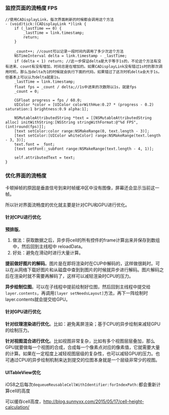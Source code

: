 ### 监控页面的流畅度 FPS

```objc
//使用CADisplayLink，每次界面刷新的时候都会调用这个方法
- (void)tick:(CADisplayLink *)link {
    if (_lastTime == 0) {
        _lastTime = link.timestamp;
        return;
    }
    
    _count++; //count可以记录一段时间内调用了多少次这个方法
    NSTimeInterval delta = link.timestamp - _lastTime;
    if (delta < 1) return; //这一步保证delta是大于等于1s的，不论这个方法有没有进来、count有没有增加，时间总是在增加的。如果CADisplayLink没有错过1s时的那次调用时机，那么当delta为1的时候就会执行下面的代码，如果错过了这次时机delta会大于1s。但基本上可以认为delta就是1s。
    _lastTime = link.timestamp;
    float fps = _count / delta;//1s中进来的次数除以1s，就是fps
    _count = 0;
    
    CGFloat progress = fps / 60.0;
    UIColor *color = [UIColor colorWithHue:0.27 * (progress - 0.2) saturation:1 brightness:0.9 alpha:1];
    
    NSMutableAttributedString *text = [[NSMutableAttributedString alloc] initWithString:[NSString stringWithFormat:@"%d FPS",(int)round(fps)]];
    [text setColor:color range:NSMakeRange(0, text.length - 3)];
    [text setColor:[UIColor whiteColor] range:NSMakeRange(text.length - 3, 3)];
    text.font = _font;
    [text setFont:_subFont range:NSMakeRange(text.length - 4, 1)];
    
    self.attributedText = text;
}
```

### 优化界面的流畅度

卡顿掉帧的原因是垂直信号到来时帧缓冲区中没有图像，屏幕还会显示当前这一帧。

所以针对界面流畅度的优化就主要是针对CPU和GPU进行优化。

#### 针对CPU进行优化

**预排版**。

1. 做法：获取数据之后，异步将cell的所有控件的frame计算出来并保存到数组中，然后回到主线程中 reloadData。
2. 好处：避免在滑动时进行大量计算。

**提前做好图片的解码**。图片是在即将渲染时在CUP中解码的，这样做很耗时。可以在从网络下载好图片和从磁盘中查到到图片的时候就异步进行解码。图片解码之后在渲染时就不需要再解码了，这样可以减轻渲染时CPU的压力。

**异步绘制位图**。可以在子线程中提前绘制好位图，然后回到主线程中提交给`layer.contents`，再调用`[layer setNeedsLayout]`方法，再下一阵绘制时layer.contents就会提交给GPU。

#### 针对GPU进行优化

**针对纹理渲染进行优化**。比如：避免离屏渲染；基于CPU的异步绘制来减轻GPU的绘制压力。

**针对视图混合进行优化**。比如视图非常复杂，比如有多个视图层层叠加，那么GPU就要做每一个视图的合成，合成每一个像素点对应的像素值，它就需要大量的计算。如果在一定程度上减轻视图层级的复杂性，也可以减轻GPU的压力。也可通过CPU的异步绘制机制来达到提交的位图本身就是一个层级非常少的视图。

#### UITableView优化

iOS8之后每次`dequeueReusableCellWithIdentifier:forIndexPath:`都会重新计算cell的高度

可以缓存cell高度，http://blog.sunnyxx.com/2015/05/17/cell-height-calculation/